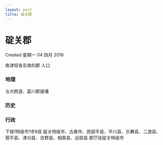 ```yaml
---
layout: post
title: 碇关郡
---
```


# 碇关郡
Created 星期一 04 四月 2016

南津轻省东南的郡
人口

### 地理
与大鳄道、葛川郡接壤

### 历史


### 行政
下辖1特级市1市9县
碇关特级市、古悬市、民部平县、平川县、乐舞县、二渡县、蓣平县、津刈县、吉野县、相乘县、远部县
郡厅驻碇关特级市
